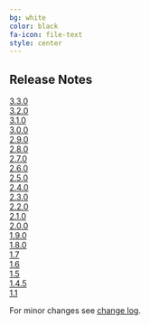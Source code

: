 ```yaml
---
bg: white
color: black
fa-icon: file-text
style: center
---
```

## Release Notes

[3.3.0](https://github.com/rest-assured/rest-assured/wiki/ReleaseNotes33)<br>
[3.2.0](https://github.com/rest-assured/rest-assured/wiki/ReleaseNotes32)<br>
[3.1.0](https://github.com/rest-assured/rest-assured/wiki/ReleaseNotes31)<br>
[3.0.0](https://github.com/rest-assured/rest-assured/wiki/ReleaseNotes30)<br>
[2.9.0](https://github.com/rest-assured/rest-assured/wiki/ReleaseNotes29)<br>
[2.8.0](https://github.com/rest-assured/rest-assured/wiki/ReleaseNotes28)<br>
[2.7.0](https://github.com/rest-assured/rest-assured/wiki/ReleaseNotes27)<br>
[2.6.0](https://github.com/rest-assured/rest-assured/wiki/ReleaseNotes26)<br>
[2.5.0](https://github.com/rest-assured/rest-assured/wiki/ReleaseNotes25)<br>
[2.4.0](https://github.com/rest-assured/rest-assured/wiki/ReleaseNotes24)<br>
[2.3.0](https://github.com/rest-assured/rest-assured/wiki/ReleaseNotes23)<br>
[2.2.0](https://github.com/rest-assured/rest-assured/wiki/ReleaseNotes22)<br>
[2.1.0](https://github.com/rest-assured/rest-assured/wiki/ReleaseNotes21)<br>
[2.0.0](https://github.com/rest-assured/rest-assured/wiki/ReleaseNotes20)<br>
[1.9.0](https://github.com/rest-assured/rest-assured/wiki/ReleaseNotes19)<br>
[1.8.0](https://github.com/rest-assured/rest-assured/wiki/ReleaseNotes18)<br>
[1.7](https://github.com/rest-assured/rest-assured/wiki/ReleaseNotes17)  <br>
[1.6](https://github.com/rest-assured/rest-assured/wiki/ReleaseNotes16)  <br>
[1.5](https://github.com/rest-assured/rest-assured/wiki/ReleaseNotes15)  <br>
[1.4.5](https://github.com/rest-assured/rest-assured/wiki/ReleaseNotes145)<br>
[1.1](https://github.com/rest-assured/rest-assured/wiki/ReleaseNotes11)

For minor changes see [change log](https://raw.githubusercontent.com/rest-assured/rest-assured/master/changelog.txt).